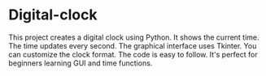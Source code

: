 # Digital-clock
This project creates a digital clock using Python. It shows the current time. The time updates every second. The graphical interface uses Tkinter. You can customize the clock format. The code is easy to follow. It's perfect for beginners learning GUI and time functions.
